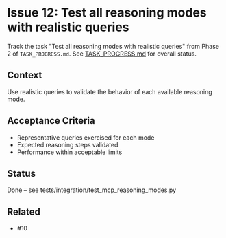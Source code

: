 # Issue 12: Test all reasoning modes with realistic queries

Track the task "Test all reasoning modes with realistic queries" from Phase 2 of `TASK_PROGRESS.md`.
See [TASK_PROGRESS.md](../TASK_PROGRESS.md) for overall status.

## Context
Use realistic queries to validate the behavior of each available
reasoning mode.

## Acceptance Criteria
- Representative queries exercised for each mode
- Expected reasoning steps validated
- Performance within acceptable limits

## Status
Done – see tests/integration/test_mcp_reasoning_modes.py

## Related
- #10
